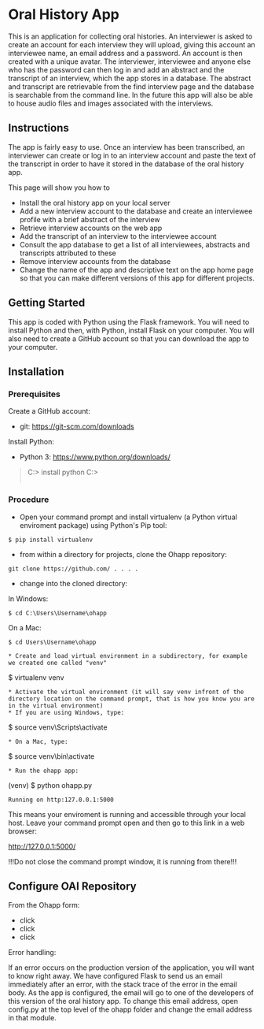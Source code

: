 # Oral History App
This is an application for collecting oral histories. An interviewer is asked to create an account for each interview they will upload, giving this account an interviewee name, an email address and a password. An account is then created with a unique avatar. The interviewer, interviewee and anyone else who has the password can then log in and add an abstract and the transcript of an interview, which the app stores in a database. The abstract and transcript are retrievable from the find interview page and the database is searchable from the command line. In the future this app will also be able to house audio files and images associated with the interviews.

## Instructions
The app is fairly easy to use. Once an interview has been transcribed, an interviewer can create or log in to an interview account and paste the text of the transcript in order to have it stored in the database of the oral history app.

This page will show you how to

 - Install the oral history app on your local server
 - Add a new interview account to the database and create an interviewee profile with a brief abstract of the interview
 - Retrieve interview accounts on the web app
 - Add the transcript of an interview to the interviewee account
 - Consult the app database to get a list of all interviewees, abstracts and transcripts attributed to these 
 - Remove interview accounts from the database
 - Change the name of the app and descriptive text on the app home page so that you can make different versions of this app for different projects.

## Getting Started
This app is coded with Python using the Flask framework. You will need to install Python and then, with Python, install Flask on your computer. You will also need to create a GitHub account so that you can download the app to your computer. 

## Installation
### Prerequisites

Create a GitHub account:
* git: https://git-scm.com/downloads

Install Python:
* Python 3: https://www.python.org/downloads/

>C:\> install python
>C:\> 
>```

### Procedure

* Open your command prompt and install virtualenv (a Python virtual enviroment package) using Python's Pip tool:
```
$ pip install virtualenv
```
* from within a directory for projects, clone the Ohapp repository:
```
git clone https://github.com/ . . . . 
```
* change into the cloned directory:

In Windows:
```
$ cd C:\Users\Username\ohapp
```
On a Mac: 
```
$ cd Users\Username\ohapp

* Create and load virtual environment in a subdirectory, for example we created one called "venv"
```
$ virtualenv venv
```
* Activate the virtual environment (it will say venv infront of the directory location on the command prompt, that is how you know you are in the virtual environment)
* If you are using Windows, type:
```
$ source venv\Scripts\activate
```
* On a Mac, type:
```
$ source venv\bin\activate
```
* Run the ohapp app:
```
(venv) $ python ohapp.py
```
Running on http:127.0.0.1:5000
```
This means your enviroment is running and accessible through your local host. Leave your command prompt open and then go to this link in a web browser:

http://127.0.0.1:5000/

!!!Do not close the command prompt window, it is running from there!!!

## Configure OAI Repository

From the Ohapp form:

- click
- click 
- click 

Error handling:

If an error occurs on the production version of the application, you will want to know right away. We have configured Flask to send us an email immediately after an error, with the stack trace of the error in the email body. As the app is configured, the email will go to one of the developers of this version of the oral history app. To change this email address, open config.py at the top level of the ohapp folder and change the email address in that module.


